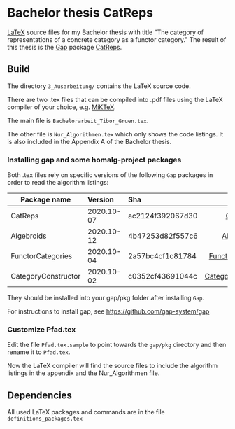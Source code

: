 # Bachelor thesis CatReps

[LaTeX](https://en.wikipedia.org/wiki/LaTeX) source files for my Bachelor thesis with title 
"The category of representations of a concrete category
as a functor category." 
The result of this thesis is the [Gap](https://github.com/gap-system/gap) package [CatReps](https://github.com/homalg-project/CatReps).

## Build

The directory `3_Ausarbeitung/` contains the LaTeX source code.

There are two .tex files that can be compiled into .pdf files using the LaTeX compiler of your choice, e.g. [MiKTeX](https://miktex.org/).

The main file is `Bachelorarbeit_Tibor_Gruen.tex`.

The other file is `Nur_Algorithmen.tex` which only shows the code listings. It is also included in the Appendix A of the Bachelor thesis.

### Installing gap and some homalg-project packages

Both .tex files rely on specific versions of the following `Gap` packages in order to read the algorithm listings:

| Package name        | Version           | Sha  | Link |
| ------------- |:-------------| :-----| :-----------:|
| CatReps      | 2020.10-07 | ac2124f392067d30 | [CatReps](https://github.com/homalg-project/CatReps/commit/ac2124f392067d308570d16b4335d2c5b6d1d49f) |
| Algebroids      | 2020.10-12      |   4b47253d82f557c6 | [Algebroids](https://github.com/homalg-project/Algebroids/commit/4b47253d82f557c6f225d394d93671e1c7aceaf0) |
| FunctorCategories | 2020.10-04      | 2a57bc4cf1c81784 | [FunctorCategories](https://github.com/homalg-project/FunctorCategories/commit/2a57bc4cf1c8178431e827396bff94505b3f7bbd) |
| CategoryConstructor | 2020.10-02      | c0352cf43691044c | [CategoryConstructor](https://github.com/homalg-project/CategoryConstructor/commit/c0352cf43691044c7af3516ec4f51c3d148be1c4) |

They should be installed into your gap/pkg folder after installing `Gap`.

For instructions to install gap, see https://github.com/gap-system/gap

### Customize Pfad.tex

Edit the file `Pfad.tex.sample` to point towards
the `gap/pkg` directory and then rename it to `Pfad.tex`.

Now the LaTeX compiler will find the source files to include the algorithm listings in the appendix and the Nur_Algorithmen file.

## Dependencies

All used LaTeX packages and commands are in the file `definitions_packages.tex`

